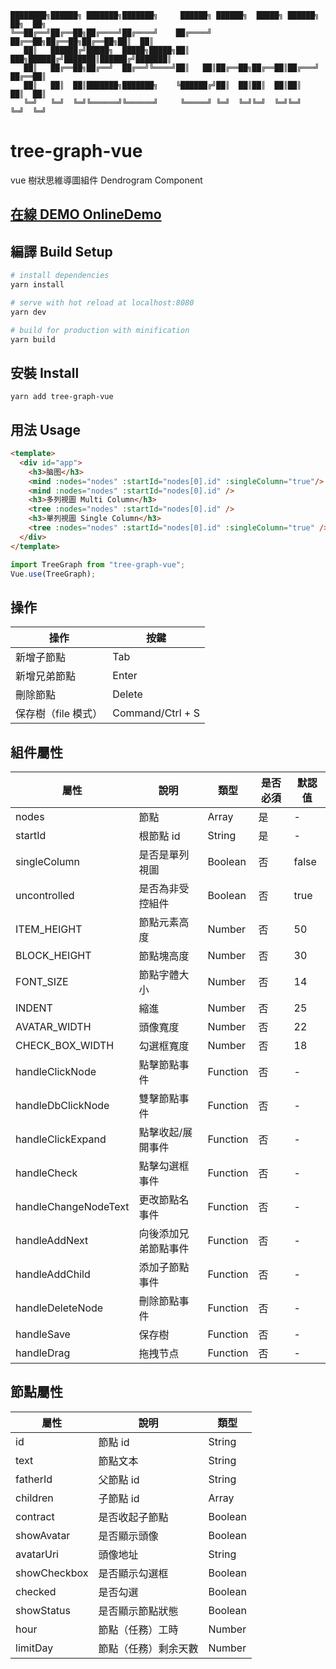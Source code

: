```
████████╗██████╗ ███████╗███████╗     ██████╗ ██████╗  █████╗ ██████╗ ██╗  ██╗
╚══██╔══╝██╔══██╗██╔════╝██╔════╝    ██╔════╝ ██╔══██╗██╔══██╗██╔══██╗██║  ██║
   ██║   ██████╔╝█████╗  █████╗█████╗██║  ███╗██████╔╝███████║██████╔╝███████║
   ██║   ██╔══██╗██╔══╝  ██╔══╝╚════╝██║   ██║██╔══██╗██╔══██║██╔═══╝ ██╔══██║
   ██║   ██║  ██║███████╗███████╗    ╚██████╔╝██║  ██║██║  ██║██║     ██║  ██║
   ╚═╝   ╚═╝  ╚═╝╚══════╝╚══════╝     ╚═════╝ ╚═╝  ╚═╝╚═╝  ╚═╝╚═╝     ╚═╝  ╚═╝

```

# tree-graph-vue

vue 樹狀思維導圖組件 Dendrogram Component

## [在線 DEMO OnlineDemo](https://jyoketsu.github.io/tree-graph-vue/)

## 編譯 Build Setup

```bash
# install dependencies
yarn install

# serve with hot reload at localhost:8080
yarn dev

# build for production with minification
yarn build
```

## 安裝 Install

```
yarn add tree-graph-vue
```

## 用法 Usage

```html
<template>
  <div id="app">
    <h3>脑图</h3>
    <mind :nodes="nodes" :startId="nodes[0].id" :singleColumn="true"/>
    <mind :nodes="nodes" :startId="nodes[0].id" />
    <h3>多列視圖 Multi Column</h3>
    <tree :nodes="nodes" :startId="nodes[0].id" />
    <h3>單列視圖 Single Column</h3>
    <tree :nodes="nodes" :startId="nodes[0].id" :singleColumn="true" />
  </div>
</template>
```

```javascript
import TreeGraph from "tree-graph-vue";
Vue.use(TreeGraph);
```

## 操作

| 操作                | 按鍵             |
| ------------------- | ---------------- |
| 新增子節點          | Tab              |
| 新增兄弟節點        | Enter            |
| 刪除節點            | Delete           |
| 保存樹（file 模式） | Command/Ctrl + S |

## 組件屬性

| 屬性                 | 說明                 | 類型     | 是否必須 | 默認值 |
| -------------------- | -------------------- | -------- | -------- | ------ |
| nodes                | 節點                 | Array    | 是       | -      |
| startId              | 根節點 id            | String   | 是       | -      |
| singleColumn         | 是否是單列視圖       | Boolean  | 否       | false  |
| uncontrolled         | 是否為非受控組件     | Boolean  | 否       | true   |
| ITEM_HEIGHT          | 節點元素高度         | Number   | 否       | 50     |
| BLOCK_HEIGHT         | 節點塊高度           | Number   | 否       | 30     |
| FONT_SIZE            | 節點字體大小         | Number   | 否       | 14     |
| INDENT               | 縮進                 | Number   | 否       | 25     |
| AVATAR_WIDTH         | 頭像寬度             | Number   | 否       | 22     |
| CHECK_BOX_WIDTH      | 勾選框寬度           | Number   | 否       | 18     |
| handleClickNode      | 點擊節點事件         | Function | 否       | -      |
| handleDbClickNode      | 雙擊節點事件         | Function | 否       | -      |
| handleClickExpand       | 點擊收起/展開事件    | Function | 否       | -      |
| handleCheck          | 點擊勾選框事件       | Function | 否       | -      |
| handleChangeNodeText | 更改節點名事件       | Function | 否       | -      |
| handleAddNext        | 向後添加兄弟節點事件 | Function | 否       | -      |
| handleAddChild       | 添加子節點事件       | Function | 否       | -      |
| handleDeleteNode     | 刪除節點事件         | Function | 否       | -      |
| handleSave           | 保存樹               | Function | 否       | -      |
| handleDrag           | 拖拽节点               | Function | 否       | -      |

## 節點屬性

| 屬性         | 說明                 | 類型    |
| ------------ | -------------------- | ------- |
| id           | 節點 id              | String  |
| text         | 節點文本             | String  |
| fatherId     | 父節點 id            | String  |
| children     | 子節點 id            | Array   |
| contract     | 是否收起子節點       | Boolean |
| showAvatar   | 是否顯示頭像         | Boolean |
| avatarUri    | 頭像地址             | String  |
| showCheckbox | 是否顯示勾選框       | Boolean |
| checked      | 是否勾選             | Boolean |
| showStatus   | 是否顯示節點狀態     | Boolean |
| hour         | 節點（任務）工時     | Number  |
| limitDay     | 節點（任務）剩余天數 | Number  |
